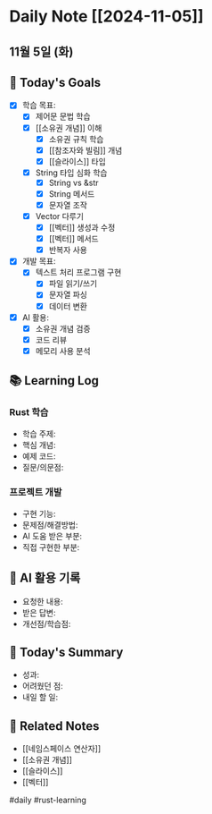 # Daily Note [[2024-11-05]]

## 11월 5일 (화)
## 🎯 Today's Goals
- [x] 학습 목표:
    - [x] 제어문 문법 학습
    - [x] [[소유권 개념]] 이해
        - [x] 소유권 규칙 학습
        - [x] [[참조자와 빌림]] 개념
        - [x] [[슬라이스]] 타입
    - [x] String 타입 심화 학습
        - [x] String vs &str
        - [x] String 메서드
        - [x] 문자열 조작
    - [x] Vector 다루기
        - [x] [[벡터]] 생성과 수정
        - [x] [[벡터]] 메서드
        - [x] 반복자 사용
- [x] 개발 목표:
    - [x] 텍스트 처리 프로그램 구현
        - [x] 파일 읽기/쓰기
        - [x] 문자열 파싱
        - [x] 데이터 변환
- [x] AI 활용:
    - [x] 소유권 개념 검증
    - [x] 코드 리뷰
    - [x] 메모리 사용 분석

## 📚 Learning Log
### Rust 학습
- 학습 주제:
- 핵심 개념:
- 예제 코드:
- 질문/의문점:

### 프로젝트 개발
- 구현 기능:
- 문제점/해결방법:
- AI 도움 받은 부분:
- 직접 구현한 부분:

## 🤖 AI 활용 기록
- 요청한 내용:
- 받은 답변:
- 개선점/학습점:

## 📝 Today's Summary
- 성과:
- 어려웠던 점:
- 내일 할 일:

## 🔗 Related Notes
- [[네임스페이스 연산자]]
- [[소유권 개념]]
- [[슬라이스]]
- [[벡터]]

#daily #rust-learning 